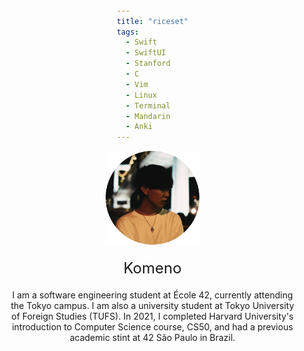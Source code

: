 ```yaml
---
title: "riceset"
tags:
  - Swift
  - SwiftUI
  - Stanford
  - C
  - Vim
  - Linux
  - Terminal
  - Mandarin
  - Anki
---
```

<div style="text-align: center; padding: 0 20px;">
  <img src="media/index/icon.png" alt="icon" width="150" />
  <div style="font-size: 24px; margin-top: 20px;">
    Komeno
  </div>
  <p style="margin-top: 20px;">
    I am a software engineering student at École 42, currently attending the Tokyo campus. I am also a university student at Tokyo University of Foreign Studies (TUFS). In 2021, I completed Harvard University's introduction to Computer Science course, CS50, and had a previous academic stint at 42 São Paulo in Brazil.
  </p>
</div>

<style>
  body {
    margin: 0;
    padding: 0;
    display: flex;
    flex-direction: column;
    justify-content: center;
    align-items: center;
    min-height: 100vh;
  }
  body > div {
    width: fit-content;
    max-width: 100%;
    box-sizing: border-box;
  }
</style>
